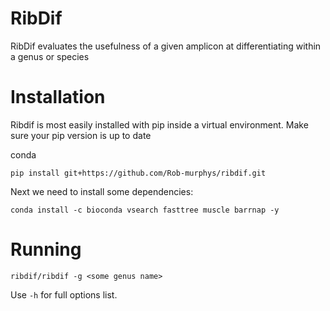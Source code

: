 # RibDif

RibDif evaluates the usefulness of a given amplicon at differentiating within a genus or species

# Installation
Ribdif is most easily installed with pip inside a virtual environment. Make sure your pip version is up to date

conda

`pip install git+https://github.com/Rob-murphys/ribdif.git`

Next we need to install some dependencies:

`conda install -c bioconda vsearch fasttree muscle barrnap -y`

# Running

`ribdif/ribdif -g <some genus name>`

Use `-h` for full options list.






